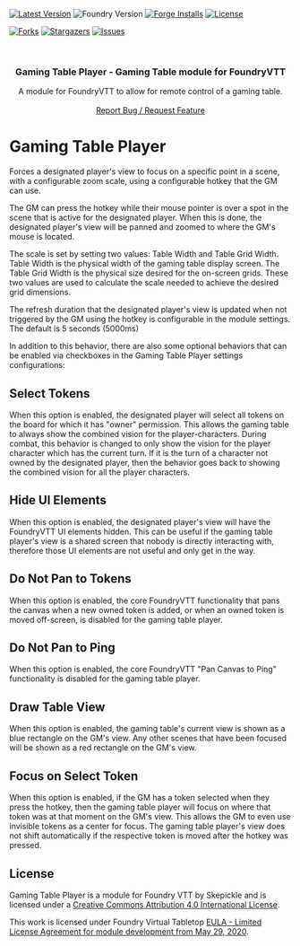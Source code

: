 [![Latest Version](https://img.shields.io/github/v/release/skepickle/foundryvtt-gaming-table-player?display_name=release&sort=semver&label=Latest%20Version)](https://github.com/skepickle/foundryvtt-gaming-table-player/releases/latest)
![Foundry Version](https://img.shields.io/endpoint?url=https://foundryshields.com/version?url=https%3A%2F%2Fraw.githubusercontent.com%2Fskepickle%2Ffoundryvtt-gaming-table-player%2Fmain%2Fmodule.json)
[![Forge Installs](https://img.shields.io/badge/dynamic/json?label=Forge%20Installs&query=package.installs&suffix=%25&url=https%3A%2F%2Fforge-vtt.com%2Fapi%2Fbazaar%2Fpackage%2Fgaming-table-player&colorB=blueviolet)](https://forge-vtt.com/bazaar#package=gaming-table-player)
[![License](https://img.shields.io/github/license/skepickle/foundryvtt-gaming-table-player?label=License)](LICENSE)


[![Forks][forks-shield]][forks-url]
[![Stargazers][stars-shield]][stars-url]
[![Issues][issues-shield]][issues-url]

<br />
<p align="center">
	<h3 align="center">Gaming Table Player - Gaming Table module for FoundryVTT</h3>
	<p align="center">
		A module for FoundryVTT to allow for remote control of a gaming table.
		<br />
		<br />
		<a href="https://github.com/skepickle/foundryvtt-gaming-table-player/issues">Report Bug / Request Feature</a>
	</p>
</p>

# Gaming Table Player
Forces a designated player's view to focus on a specific point in a scene, with a configurable zoom scale, using a configurable hotkey that the GM can use.

The GM can press the hotkey while their mouse pointer is over a spot in the scene that is active for the designated player. When this is done, the designated player's view will be panned and zoomed to where the GM's mouse is located.

The scale is set by setting two values: Table Width and Table Grid Width. Table Width is the physical width of the gaming table display screen. The Table Grid Width is the physical size desired for the on-screen grids. These two values are used to calculate the scale needed to achieve the desired grid dimensions.

The refresh duration that the designated player's view is updated when not triggered by the GM using the hotkey is configurable in the module settings. The default is 5 seconds (5000ms)

In addition to this behavior, there are also some optional behaviors that can be enabled via checkboxes in the Gaming Table Player settings configurations:

## Select Tokens

When this option is enabled, the designated player will select all tokens on the board for which it has "owner" permission. This allows the gaming table to always show the combined vision for the player-characters. During combat, this behavior is changed to only show the vision for the player character which has the current turn. If it is the turn of a character not owned by the designated player, then the behavior goes back to showing the combined vision for all the player characters.

## Hide UI Elements

When this option is enabled, the designated player's view will have the FoundryVTT UI elements hidden. This can be useful if the gaming table player's view is a shared screen that nobody is directly interacting with, therefore those UI elements are not useful and only get in the way.

## Do Not Pan to Tokens
When this option is enabled, the core FoundryVTT functionality that pans the canvas when a new owned token is added, or when an owned token is moved off-screen, is disabled for the gaming table player.

## Do Not Pan to Ping

When this option is enabled, the core FoundryVTT "Pan Canvas to Ping" functionality is disabled for the gaming table player.

## Draw Table View

When this option is enabled, the gaming table's current view is shown as a blue rectangle on the GM's view. Any other scenes that have been focused will be shown as a red rectangle on the GM's view.

## Focus on Select Token

When this option is enabled, if the GM has a token selected when they press the hotkey, then the gaming table player will focus on where that token was at that moment on the GM's view. This allows the GM to even use invisible tokens as a center for focus. The gaming table player's view does not shift automatically if the respective token is moved after the hotkey was pressed.

## License

Gaming Table Player is a module for Foundry VTT by Skepickle and is licensed under a [Creative Commons Attribution 4.0 International License](http://creativecommons.org/licenses/by/4.0/).

This work is licensed under Foundry Virtual Tabletop [EULA - Limited License Agreement for module development from May 29, 2020](https://foundryvtt.com/article/license/).

[foundry-shield]: https://img.shields.io/badge/Foundry-v10-informational
[foundry-url]: https://foundryvtt.com/
[forks-shield]: https://img.shields.io/github/forks/skepickle/foundryvtt-gaming-table-player.svg?style=flat-square
[forks-url]: https://github.com/skepickle/foundryvtt-gaming-table-player/network/members
[stars-shield]: https://img.shields.io/github/stars/skepickle/foundryvtt-gaming-table-player.svg?style=flat-square
[stars-url]: https://github.com/skepickle/foundryvtt-gaming-table-player/stargazers
[issues-shield]: https://img.shields.io/github/issues/skepickle/foundryvtt-gaming-table-player.svg?style=flat-square
[issues-url]: https://github.com/skepickle/foundryvtt-gaming-table-player/issues
